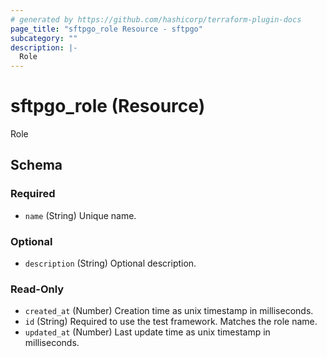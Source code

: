 ```yaml
---
# generated by https://github.com/hashicorp/terraform-plugin-docs
page_title: "sftpgo_role Resource - sftpgo"
subcategory: ""
description: |-
  Role
---
```


# sftpgo_role (Resource)

Role



<!-- schema generated by tfplugindocs -->
## Schema

### Required

- `name` (String) Unique name.

### Optional

- `description` (String) Optional description.

### Read-Only

- `created_at` (Number) Creation time as unix timestamp in milliseconds.
- `id` (String) Required to use the test framework. Matches the role name.
- `updated_at` (Number) Last update time as unix timestamp in milliseconds.

